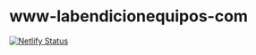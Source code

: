 # www-labendicionequipos-com
[![Netlify Status](https://api.netlify.com/api/v1/badges/211bb479-6b28-49c3-b483-cdfe7d9b95fb/deploy-status)](https://app.netlify.com/sites/www-labendicionequipos-com/deploys)
